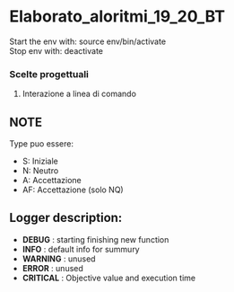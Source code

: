 # Elaborato_aloritmi_19_20_BT
Start the env with: source env/bin/activate  </br>
Stop env with: deactivate  </br>

### Scelte progettuali
1. Interazione a linea di comando


## NOTE

Type puo essere:
* S:  Iniziale
* N:  Neutro
* A:  Accettazione
* AF: Accettazione (solo NQ)

## Logger description:
* **DEBUG** : starting finishing new function
* **INFO** : default info for summury
* **WARNING** : unused
* **ERROR** : unused
* **CRITICAL** : Objective value and execution time
